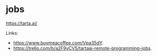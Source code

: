 # jobs
https://tarta.ai/

Links: 
 - https://www.buymeacoffee.com/Vpa35dY.
 - https://trello.com/b/a2F9vCV5/tartaai-remote-programming-jobs.
